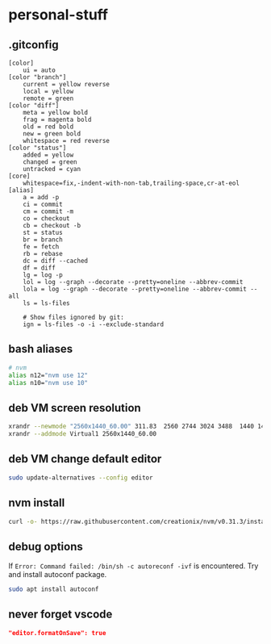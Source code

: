 # personal-stuff

## .gitconfig

```
[color]
	ui = auto
[color "branch"]
	current = yellow reverse
	local = yellow
	remote = green
[color "diff"]
	meta = yellow bold
	frag = magenta bold
	old = red bold
	new = green bold
	whitespace = red reverse
[color "status"]
	added = yellow
	changed = green
	untracked = cyan
[core]
	whitespace=fix,-indent-with-non-tab,trailing-space,cr-at-eol
[alias]
	a = add -p
	ci = commit
	cm = commit -m
	co = checkout
	cb = checkout -b
	st = status
	br = branch
	fe = fetch
	rb = rebase
	dc = diff --cached
	df = diff
	lg = log -p
	lol = log --graph --decorate --pretty=oneline --abbrev-commit
	lola = log --graph --decorate --pretty=oneline --abbrev-commit --all
	ls = ls-files

	# Show files ignored by git:
	ign = ls-files -o -i --exclude-standard
```

## bash aliases

```bash
# nvm
alias n12="nvm use 12"
alias n10="nvm use 10"
```

## deb VM screen resolution

```bash
xrandr --newmode "2560x1440_60.00" 311.83  2560 2744 3024 3488  1440 1441 1444 1490  -HSync +Vsync
xrandr --addmode Virtual1 2560x1440_60.00
```

## deb VM change default editor

```bash
sudo update-alternatives --config editor
```

## nvm install

```bash
curl -o- https://raw.githubusercontent.com/creationix/nvm/v0.31.3/install.sh | bash
```

## debug options

If `Error: Command failed: /bin/sh -c autoreconf -ivf` is encountered.
Try and install autoconf package.

```bash
sudo apt install autoconf
```

## never forget vscode

```json
"editor.formatOnSave": true
```
